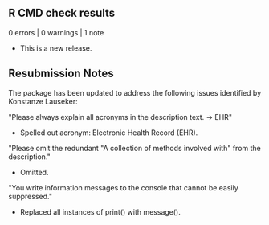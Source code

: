 ## R CMD check results

0 errors | 0 warnings | 1 note

* This is a new release.

## Resubmission Notes

The package has been updated to address the following issues identified by Konstanze Lauseker:

"Please always explain all acronyms in the description text. -> EHR"

- Spelled out acronym: Electronic Health Record (EHR).

"Please omit the redundant "A collection of methods involved with" from the description."

- Omitted.

"You write information messages to the console that cannot be easily suppressed."

- Replaced all instances of print() with message().

